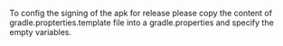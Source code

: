 To config the signing of the apk for release please copy the content of gradle.propterties.template file into a gradle.properties and specify the empty variables.
